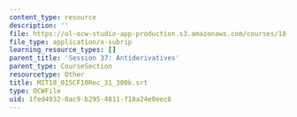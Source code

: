 ```yaml
---
content_type: resource
description: ''
file: https://ol-ocw-studio-app-production.s3.amazonaws.com/courses/18-01sc-single-variable-calculus-fall-2010/1fed49320ac9b2954811f18a24e0eec6_MIT18_01SCF10Rec_31_300k.srt
file_type: application/x-subrip
learning_resource_types: []
parent_title: 'Session 37: Antiderivatives'
parent_type: CourseSection
resourcetype: Other
title: MIT18_01SCF10Rec_31_300k.srt
type: OCWFile
uid: 1fed4932-0ac9-b295-4811-f18a24e0eec6
---
```

